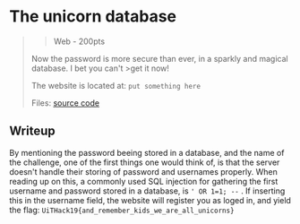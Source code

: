 # The unicorn database
> > Web - 200pts
>
>Now the password is more secure than ever, in a sparkly and magical database. I bet you can't >get it now!
>
>The website is located at: `put something here`
>
>Files: 
>[source code](./scr/)

## Writeup

By mentioning the password beeing stored in a database, and the name of the challenge, one of the first things one would think of, is that the server doesn't handle their storing of password and usernames properly. When reading up on this, a commonly used SQL injection for gathering the first username and password stored in a database, is `' OR 1=1; --` . If inserting this in the username field, the website will register you as loged in, and yield the flag:
`UiTHack19{and_remember_kids_we_are_all_unicorns}`